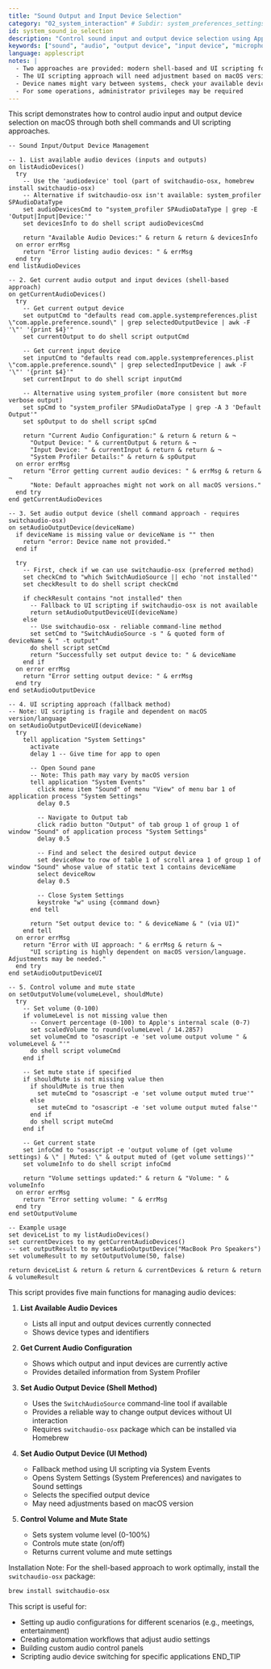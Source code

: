 ```yaml
---
title: "Sound Output and Input Device Selection"
category: "02_system_interaction" # Subdir: system_preferences_settings
id: system_sound_io_selection
description: "Control sound input and output device selection using AppleScript with UI scripting or shell commands."
keywords: ["sound", "audio", "output device", "input device", "microphone", "speakers", "volume", "mute", "System Settings"]
language: applescript
notes: |
  - Two approaches are provided: modern shell-based and UI scripting for fallback
  - The UI scripting approach will need adjustment based on macOS version
  - Device names might vary between systems, check your available devices first
  - For some operations, administrator privileges may be required
---
```


This script demonstrates how to control audio input and output device selection on macOS through both shell commands and UI scripting approaches.

```applescript
-- Sound Input/Output Device Management

-- 1. List available audio devices (inputs and outputs)
on listAudioDevices()
  try
    -- Use the 'audiodevice' tool (part of switchaudio-osx, homebrew install switchaudio-osx)
    -- Alternative if switchaudio-osx isn't available: system_profiler SPAudioDataType
    set audioDevicesCmd to "system_profiler SPAudioDataType | grep -E 'Output|Input|Device:'"
    set devicesInfo to do shell script audioDevicesCmd
    
    return "Available Audio Devices:" & return & return & devicesInfo
  on error errMsg
    return "Error listing audio devices: " & errMsg
  end try
end listAudioDevices

-- 2. Get current audio output and input devices (shell-based approach)
on getCurrentAudioDevices()
  try
    -- Get current output device
    set outputCmd to "defaults read com.apple.systempreferences.plist \"com.apple.preference.sound\" | grep selectedOutputDevice | awk -F '\"' '{print $4}'"
    set currentOutput to do shell script outputCmd
    
    -- Get current input device
    set inputCmd to "defaults read com.apple.systempreferences.plist \"com.apple.preference.sound\" | grep selectedInputDevice | awk -F '\"' '{print $4}'"
    set currentInput to do shell script inputCmd
    
    -- Alternative using system_profiler (more consistent but more verbose output)
    set spCmd to "system_profiler SPAudioDataType | grep -A 3 'Default Output'"
    set spOutput to do shell script spCmd
    
    return "Current Audio Configuration:" & return & return & ¬
      "Output Device: " & currentOutput & return & ¬
      "Input Device: " & currentInput & return & return & ¬
      "System Profiler Details:" & return & spOutput
  on error errMsg
    return "Error getting current audio devices: " & errMsg & return & ¬
      "Note: Default approaches might not work on all macOS versions."
  end try
end getCurrentAudioDevices

-- 3. Set audio output device (shell command approach - requires switchaudio-osx)
on setAudioOutputDevice(deviceName)
  if deviceName is missing value or deviceName is "" then
    return "error: Device name not provided."
  end if
  
  try
    -- First, check if we can use switchaudio-osx (preferred method)
    set checkCmd to "which SwitchAudioSource || echo 'not installed'"
    set checkResult to do shell script checkCmd
    
    if checkResult contains "not installed" then
      -- Fallback to UI scripting if switchaudio-osx is not available
      return setAudioOutputDeviceUI(deviceName)
    else
      -- Use switchaudio-osx - reliable command-line method
      set setCmd to "SwitchAudioSource -s " & quoted form of deviceName & " -t output"
      do shell script setCmd
      return "Successfully set output device to: " & deviceName
    end if
  on error errMsg
    return "Error setting output device: " & errMsg
  end try
end setAudioOutputDevice

-- 4. UI scripting approach (fallback method)
-- Note: UI scripting is fragile and dependent on macOS version/language
on setAudioOutputDeviceUI(deviceName)
  try
    tell application "System Settings"
      activate
      delay 1 -- Give time for app to open
      
      -- Open Sound pane
      -- Note: This path may vary by macOS version
      tell application "System Events"
        click menu item "Sound" of menu "View" of menu bar 1 of application process "System Settings"
        delay 0.5
        
        -- Navigate to Output tab
        click radio button "Output" of tab group 1 of group 1 of window "Sound" of application process "System Settings"
        delay 0.5
        
        -- Find and select the desired output device
        set deviceRow to row of table 1 of scroll area 1 of group 1 of window "Sound" whose value of static text 1 contains deviceName
        select deviceRow
        delay 0.5
        
        -- Close System Settings
        keystroke "w" using {command down}
      end tell
      
      return "Set output device to: " & deviceName & " (via UI)"
    end tell
  on error errMsg
    return "Error with UI approach: " & errMsg & return & ¬
      "UI scripting is highly dependent on macOS version/language. Adjustments may be needed."
  end try
end setAudioOutputDeviceUI

-- 5. Control volume and mute state
on setOutputVolume(volumeLevel, shouldMute)
  try
    -- Set volume (0-100)
    if volumeLevel is not missing value then
      -- Convert percentage (0-100) to Apple's internal scale (0-7)
      set scaledVolume to round(volumeLevel / 14.2857)
      set volumeCmd to "osascript -e 'set volume output volume " & volumeLevel & "'"
      do shell script volumeCmd
    end if
    
    -- Set mute state if specified
    if shouldMute is not missing value then
      if shouldMute is true then
        set muteCmd to "osascript -e 'set volume output muted true'"
      else
        set muteCmd to "osascript -e 'set volume output muted false'"
      end if
      do shell script muteCmd
    end if
    
    -- Get current state
    set infoCmd to "osascript -e 'output volume of (get volume settings) & \" | Muted: \" & output muted of (get volume settings)'"
    set volumeInfo to do shell script infoCmd
    
    return "Volume settings updated:" & return & "Volume: " & volumeInfo
  on error errMsg
    return "Error setting volume: " & errMsg
  end try
end setOutputVolume

-- Example usage
set deviceList to my listAudioDevices()
set currentDevices to my getCurrentAudioDevices()
-- set outputResult to my setAudioOutputDevice("MacBook Pro Speakers")
set volumeResult to my setOutputVolume(50, false)

return deviceList & return & return & currentDevices & return & return & volumeResult
```

This script provides five main functions for managing audio devices:

1. **List Available Audio Devices**
   - Lists all input and output devices currently connected
   - Shows device types and identifiers

2. **Get Current Audio Configuration**
   - Shows which output and input devices are currently active
   - Provides detailed information from System Profiler

3. **Set Audio Output Device (Shell Method)**
   - Uses the `SwitchAudioSource` command-line tool if available
   - Provides a reliable way to change output devices without UI interaction
   - Requires `switchaudio-osx` package which can be installed via Homebrew

4. **Set Audio Output Device (UI Method)**
   - Fallback method using UI scripting via System Events
   - Opens System Settings (System Preferences) and navigates to Sound settings
   - Selects the specified output device
   - May need adjustments based on macOS version

5. **Control Volume and Mute State**
   - Sets system volume level (0-100%)
   - Controls mute state (on/off)
   - Returns current volume and mute settings

Installation Note:
For the shell-based approach to work optimally, install the `switchaudio-osx` package:
```bash
brew install switchaudio-osx
```

This script is useful for:
- Setting up audio configurations for different scenarios (e.g., meetings, entertainment)
- Creating automation workflows that adjust audio settings
- Building custom audio control panels
- Scripting audio device switching for specific applications
END_TIP